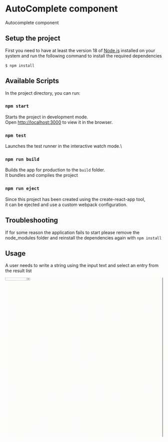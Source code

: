 # AutoComplete component

Autocomplete component

## Setup the project

First you need to have at least the version 18 of [Node.js](https://nodejs.org) installed on your system and run the following command to install the required dependencies

```
$ npm install
```

## Available Scripts

In the project directory, you can run:

### `npm start`

Starts the project in development mode.\
Open [http://localhost:3000](http://localhost:3000) to view it in the browser.

### `npm test`

Launches the test runner in the interactive watch mode.\

### `npm run build`

Builds the app for production to the `build` folder.\
It bundles and compiles the project 

### `npm run eject`

Since this project has been created using the create-react-app tool, \
it can be ejected and use a custom webpack configuration.

## Troubleshooting

If for some reason the application fails to start please remove the node_modules folder and reinstall the dependencies again with `npm install`

## Usage

A user needs to write a string using the input text and select an entry from the result list

![alt text](./autocomplete-demo.gif)
